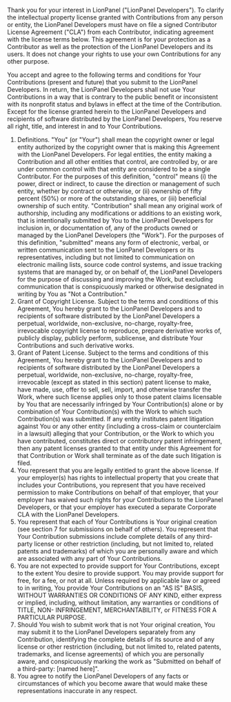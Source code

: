 Thank you for your interest in LionPanel ("LionPanel Developers"). To clarify the intellectual property license
granted with Contributions from any person or entity, the LionPanel Developers
must have on file a signed Contributor License Agreement ("CLA")
from each Contributor, indicating agreement with the license
terms below. This agreement is for your protection as a Contributor
as well as the protection of the LionPanel Developers and its users. It does not
change your rights to use your own Contributions for any other purpose.

You accept and agree to the following terms and conditions for Your
Contributions (present and future) that you submit to the LionPanel Developers. In
return, the LionPanel Developers shall not use Your Contributions in a way that
is contrary to the public benefit or inconsistent with its nonprofit
status and bylaws in effect at the time of the Contribution. Except
for the license granted herein to the LionPanel Developers and recipients of
software distributed by the LionPanel Developers, You reserve all right, title,
and interest in and to Your Contributions.
1. Definitions.
   "You" (or "Your") shall mean the copyright owner or legal entity
   authorized by the copyright owner that is making this Agreement
   with the LionPanel Developers. For legal entities, the entity making a
   Contribution and all other entities that control, are controlled
   by, or are under common control with that entity are considered to
   be a single Contributor. For the purposes of this definition,
   "control" means (i) the power, direct or indirect, to cause the
   direction or management of such entity, whether by contract or
   otherwise, or (ii) ownership of fifty percent (50%) or more of the
   outstanding shares, or (iii) beneficial ownership of such entity.
   "Contribution" shall mean any original work of authorship,
   including any modifications or additions to an existing work, that
   is intentionally submitted by You to the LionPanel Developers for inclusion
   in, or documentation of, any of the products owned or managed by
   the LionPanel Developers (the "Work"). For the purposes of this definition,
   "submitted" means any form of electronic, verbal, or written
   communication sent to the LionPanel Developers or its representatives,
   including but not limited to communication on electronic mailing
   lists, source code control systems, and issue tracking systems that
   are managed by, or on behalf of, the LionPanel Developers for the purpose of
   discussing and improving the Work, but excluding communication that
   is conspicuously marked or otherwise designated in writing by You
   as "Not a Contribution."
2. Grant of Copyright License. Subject to the terms and conditions of
   this Agreement, You hereby grant to the LionPanel Developers and to
   recipients of software distributed by the LionPanel Developers a perpetual,
   worldwide, non-exclusive, no-charge, royalty-free, irrevocable
   copyright license to reproduce, prepare derivative works of,
   publicly display, publicly perform, sublicense, and distribute Your
   Contributions and such derivative works.
3. Grant of Patent License. Subject to the terms and conditions of
   this Agreement, You hereby grant to the LionPanel Developers and to
   recipients of software distributed by the LionPanel Developers a perpetual,
   worldwide, non-exclusive, no-charge, royalty-free, irrevocable
   (except as stated in this section) patent license to make, have
   made, use, offer to sell, sell, import, and otherwise transfer the
   Work, where such license applies only to those patent claims
   licensable by You that are necessarily infringed by Your
   Contribution(s) alone or by combination of Your Contribution(s)
   with the Work to which such Contribution(s) was submitted. If any
   entity institutes patent litigation against You or any other entity
   (including a cross-claim or counterclaim in a lawsuit) alleging
   that your Contribution, or the Work to which you have contributed,
   constitutes direct or contributory patent infringement, then any
   patent licenses granted to that entity under this Agreement for
   that Contribution or Work shall terminate as of the date such
   litigation is filed.
4. You represent that you are legally entitled to grant the above
   license. If your employer(s) has rights to intellectual property
   that you create that includes your Contributions, you represent
   that you have received permission to make Contributions on behalf
   of that employer, that your employer has waived such rights for
   your Contributions to the LionPanel Developers, or that your employer has
   executed a separate Corporate CLA with the LionPanel Developers.
5. You represent that each of Your Contributions is Your original
   creation (see section 7 for submissions on behalf of others). You
   represent that Your Contribution submissions include complete
   details of any third-party license or other restriction (including,
   but not limited to, related patents and trademarks) of which you
   are personally aware and which are associated with any part of Your
   Contributions.
6. You are not expected to provide support for Your Contributions,
   except to the extent You desire to provide support. You may provide
   support for free, for a fee, or not at all. Unless required by
   applicable law or agreed to in writing, You provide Your
   Contributions on an "AS IS" BASIS, WITHOUT WARRANTIES OR CONDITIONS
   OF ANY KIND, either express or implied, including, without
   limitation, any warranties or conditions of TITLE, NON-
   INFRINGEMENT, MERCHANTABILITY, or FITNESS FOR A PARTICULAR PURPOSE.
7. Should You wish to submit work that is not Your original creation,
   You may submit it to the LionPanel Developers separately from any
   Contribution, identifying the complete details of its source and of
   any license or other restriction (including, but not limited to,
   related patents, trademarks, and license agreements) of which you
   are personally aware, and conspicuously marking the work as
   "Submitted on behalf of a third-party: [named here]".
8. You agree to notify the LionPanel Developers of any facts or circumstances of
   which you become aware that would make these representations
   inaccurate in any respect.
